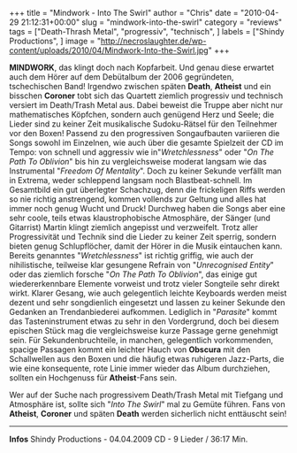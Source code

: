 +++
title = "Mindwork - Into The Swirl"
author = "Chris"
date = "2010-04-29 21:12:31+00:00"
slug = "mindwork-into-the-swirl"
category = "reviews"
tags = ["Death-Thrash Metal", "progressiv", "technisch", ]
labels = ["Shindy Productions", ]
image = "http://necroslaughter.de/wp-content/uploads/2010/04/Mindwork-Into-the-Swirl.jpg"
+++

**MINDWORK**, das klingt doch nach Kopfarbeit. Und genau diese erwartet auch dem Hörer auf dem Debütalbum der 2006 gegründeten, tschechischen Band! Irgendwo zwischen späten **Death**, **Atheist** und ein bisschen **Coroner** tobt sich das Quartett ziemlich progressiv und technisch versiert im Death/Trash Metal aus. Dabei beweist die Truppe aber nicht nur mathematisches Köpfchen, sondern auch genügend Herz und Seele; die Lieder sind zu keiner Zeit musikalische Sudoku-Rätsel für den Teilnehmer vor den Boxen!
Passend zu den progressiven Songaufbauten variieren die Songs sowohl im Einzelnen, wie auch über die gesamte Spielzeit der CD im Tempo: von schnell und aggressiv wie in"_Wretchlessness_" oder "_On The Path To Oblivion_" bis hin zu vergleichsweise moderat langsam wie das Instrumental "_Freedom Of Mentality_". Doch zu keiner Sekunde verfällt man in Extrema, weder schleppend langsam noch Blastbeat-schnell. Im Gesamtbild ein gut überlegter Schachzug, denn die frickeligen Riffs werden so nie richtig anstrengend, kommen vollends zur Geltung und alles hat immer noch genug Wucht und Druck!
Durchweg haben die Songs aber eine sehr coole, teils etwas klaustrophobische Atmosphäre, der Sänger (und Gitarrist) Martin klingt ziemlich angepisst und verzweifelt. Trotz aller Progressivität und Technik sind die Lieder zu keiner Zeit sperrig, sondern bieten genug Schlupflöcher, damit der Hörer in die Musik eintauchen kann. Bereits genanntes "_Wretchlessness_" ist richtig griffig, wie auch der nihilistische, teilweise klar gesungene Refrain von "_Unrecognised Entity_" oder das ziemlich forsche "_On The Path To Oblivion_", das einige gut wiedererkennbare Elemente vorweist und trotz vieler Songteile sehr direkt wirkt. Klarer Gesang, wie auch gelegentlich leichte Keyboards werden meist dezent und sehr songdienlich eingesetzt und lassen zu keiner Sekunde den Gedanken an Trendanbiederei aufkommen. Lediglich in "_Parasite_" kommt das Tasteninstrument etwas zu sehr in den Vordergrund, doch bei diesem epischen Stück mag die vergleichsweise kurze Passage gerne genehmigt sein.
Für Sekundenbruchteile, in manchen, gelegentlich vorkommenden, spacige Passagen kommt ein leichter Hauch von **Obscura** mit den Schallwellen aus den Boxen und die häufig etwas ruhigeren Jazz-Parts, die wie eine konsequente, rote Linie immer wieder das Album durchziehen, sollten ein Hochgenuss für **Atheist**-Fans sein.

Wer auf der Suche nach progressivem Death/Trash Metal mit Tiefgang und Atmosphäre ist, sollte sich "_Into The Swirl_" mal zu Gemüte führen. Fans von **Atheist**, **Coroner** und späten **Death** werden sicherlich nicht enttäuscht sein!





---
**Infos**
Shindy Productions - 04.04.2009
CD - 9 Lieder / 36:17 Min.
